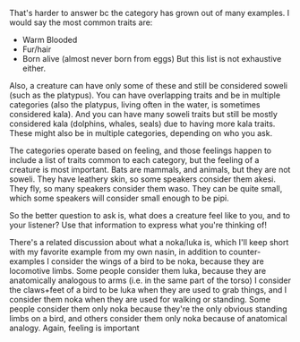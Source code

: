 That's harder to answer bc the category has grown out of many examples. I would say the most common traits are:

- Warm Blooded
- Fur/hair
- Born alive (almost never born from eggs)
  But this list is not exhaustive either.

Also, a creature can have only some of these and still be considered soweli (such as the platypus).
You can have overlapping traits and be in multiple categories (also the platypus, living often in the water, is sometimes considered kala).
And you can have many soweli traits but still be mostly considered kala (dolphins, whales, seals) due to having more kala traits. These might also be in multiple categories, depending on who you ask.

The categories operate based on feeling, and those feelings happen to include a list of traits common to each category, but the feeling of a creature is most important.
Bats are mammals, and animals, but they are not soweli. They have leathery skin, so some speakers consider them akesi. They fly, so many speakers consider them waso. They can be quite small, which some speakers will consider small enough to be pipi.

So the better question to ask is, what does a creature feel like to you, and to your listener? Use that information to express what you're thinking of!

There's a related discussion about what a noka/luka is, which I'll keep short with my favorite example from my own nasin, in addition to counter-examples
I consider the wings of a bird to be noka, because they are locomotive limbs. Some people consider them luka, because they are anatomically analogous to arms (i.e. in the same part of the torso)
I consider the claws+feet of a bird to be luka when they are used to grab things, and I consider them noka when they are used for walking or standing. Some people consider them only noka because they're the only obvious standing limbs on a bird, and others consider them only noka because of anatomical analogy.
Again, feeling is important
